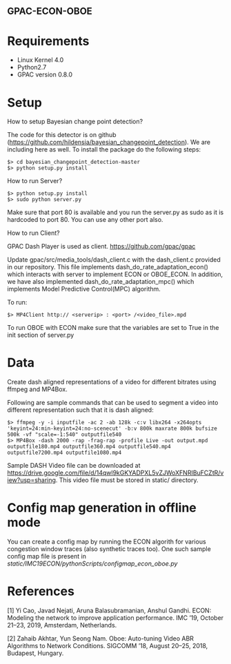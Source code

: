 ## GPAC-ECON-OBOE

# Requirements
- Linux Kernel 4.0
- Python2.7
- GPAC version 0.8.0

# Setup
How to setup Bayesian change point detection?

The code for this detector is on
github (https://github.com/hildensia/bayesian_changepoint_detection). We are including
here as well. To install the package do the following steps:

	$> cd bayesian_changepoint_detection-master
	$> python setup.py install 

How to run Server?

	$> python setup.py install
	$> sudo python server.py 

Make sure that port 80 is available and you run the server.py as sudo as it is hardcoded to port 80. You can use any other port also.

How to run Client?

GPAC Dash Player is used as client. https://github.com/gpac/gpac

Update gpac/src/media_tools/dash_client.c with the dash_client.c provided in our repository. This file implements dash_do_rate_adaptation_econ() which interacts with server to implement ECON or OBOE_ECON. In addition, we have also implemented dash_do_rate_adaptation_mpc() which implements Model Predictive Control(MPC) algorithm.

To run: 

	$> MP4Client http:// <serverip> : <port> /<video_file>.mpd
  

To run OBOE with ECON make sure that the variables are set to True in the init section of server.py

# Data

Create dash aligned representations of a video for different bitrates using ffmpeg and MP4Box.

Following are sample commands that can be used to segment a video into different representation such that it is dash aligned:

	$> ffmpeg -y -i inputfile -ac 2 -ab 128k -c:v libx264 -x264opts 'keyint=24:min-keyint=24:no-scenecut' -b:v 800k maxrate 800k bufsize 500k -vf "scale=-1:540" outputfile540
	$> MP4Box -dash 2000 -rap -frag-rap -profile Live -out output.mpd outputfile180.mp4 outputfile360.mp4 outputfile540.mp4 outputfile7200.mp4 outputfile1080.mp4
	

Sample DASH Video file can be downloaded at https://drive.google.com/file/d/14qwl9kGKYADPXL5vZJWoXFNRIBuFCZtR/view?usp=sharing. This video file must be stored in static/ directory.

# Config map generation in offline mode

You can create a config map by running the ECON algorith for various congestion window traces (also synthetic traces too). One such sample config map file is present in *static/IMC19ECON/pythonScripts/configmap_econ_oboe.py*

# References

[1] Yi Cao, Javad Nejati, Aruna Balasubramanian, Anshul Gandhi. ECON: Modeling the network to improve application performance. IMC ’19, October 21–23, 2019, Amsterdam, Netherlands.

[2] Zahaib Akhtar, Yun Seong Nam. Oboe: Auto-tuning Video ABR Algorithms to Network Conditions. SIGCOMM ’18, August 20–25, 2018, Budapest, Hungary.
